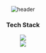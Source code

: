 <div align="center">
  
  ![header](https://capsule-render.vercel.app/api?type=waving&color=auto)

### Tech Stack
<img src="https://img.shields.io/badge/springboot-6DB33F?style=for-the-badge&logo=Spring Boot&logoColor=white">

<br/>

<img src="https://img.shields.io/badge/react-61DAFB?style=for-the-badge&logo=react&logoColor=white">

  
</div>




<!--
**Goodyun92/Goodyun92** is a ✨ _special_ ✨ repository because its `README.md` (this file) appears on your GitHub profile.

Here are some ideas to get you started:

- 🔭 I’m currently working on ...
- 🌱 I’m currently learning ...
- 👯 I’m looking to collaborate on ...
- 🤔 I’m looking for help with ...
- 💬 Ask me about ...
- 📫 How to reach me: ...
- 😄 Pronouns: ...
- ⚡ Fun fact: ...
-->
